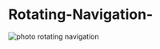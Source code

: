# Rotating-Navigation- 

![photo rotating navigation](https://user-images.githubusercontent.com/87918240/167526545-0bf58ed1-409c-406c-ba03-24af10773b34.png)
